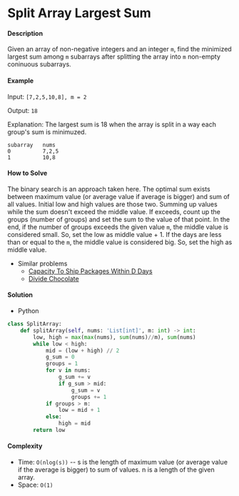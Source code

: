 # Split Array Largest Sum

#### Description

Given an array of non-negative integers and an integer `m`, find the minimized largest sum among `m` subarrays after splitting the array into `m` non-empty coninuous subarrays.

#### Example

Input: `[7,2,5,10,8], m = 2`

Output: `18`

Explanation: The largest sum is 18 when the array is split in a way each group's sum is minimuzed.

```
subarray   nums
0          7,2,5
1          10,8
```

#### How to Solve

The binary search is an approach taken here.
The optimal sum exists between maximum value (or average value if average is bigger) and sum of all values. Initial low and high values are those two. Summing up values while the sum doesn't exceed the middle value.
If exceeds, count up the groups (number of groups) and set the sum to the value of that point.
In the end, if the number of groups exceeds the given value `m`, the middle value is considered small. So, set the low as middle value + 1. If the days are less than or equal to the `m`, the middle value is considered big.
So, set the high as middle value. 

- Similar problems
    - [Capacity To Ship Packages Within D Days](package_shipping.md)
    - [Divide Chocolate](divide_chocolate.md)

#### Solution

- Python

```python
class SplitArray:
    def splitArray(self, nums: 'List[int]', m: int) -> int:
        low, high = max(max(nums), sum(nums)//m), sum(nums)
        while low < high:
            mid = (low + high) // 2
            g_sum = 0
            groups = 1
            for v in nums:
                g_sum += v
                if g_sum > mid:
                    g_sum = v
                    groups += 1
            if groups > m:
                low = mid + 1
            else:
                high = mid
        return low
```

#### Complexity

- Time: `O(nlog(s))` -- s is the length of maximum value (or average value if the average is bigger) to sum of values. n is a length of the given array.
- Space: `O(1)`